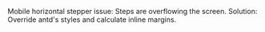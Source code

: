 Mobile horizontal stepper issue: Steps are overflowing the screen. Solution: Override antd's styles and calculate inline margins.
